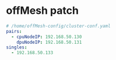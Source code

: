 # offMesh patch

```yaml
# /home/offMesh-config/cluster-conf.yaml
pairs:
  - cpuNodeIP: 192.168.50.130
    dpuNodeIP: 192.168.50.131
singles:
  - 192.168.50.133
```